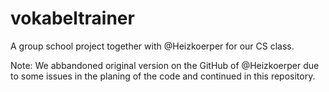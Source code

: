 # vokabeltrainer

A group school project together with @Heizkoerper for our CS class.

Note: We abbandoned original version on the GitHub of @Heizkoerper due to some issues in the planing of the code and continued in this repository.
